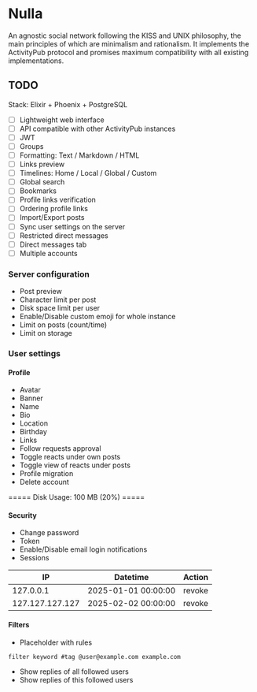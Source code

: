 # Nulla

An agnostic social network following the KISS and UNIX philosophy, the main principles of which are minimalism and rationalism. It implements the ActivityPub protocol and promises maximum compatibility with all existing implementations.

## TODO

Stack: Elixir + Phoenix + PostgreSQL

- [ ] Lightweight web interface
- [ ] API compatible with other ActivityPub instances
- [ ] JWT
- [ ] Groups
- [ ] Formatting: Text / Markdown / HTML
- [ ] Links preview
- [ ] Timelines: Home / Local / Global / Custom
- [ ] Global search
- [ ] Bookmarks
- [ ] Profile links verification
- [ ] Ordering profile links
- [ ] Import/Export posts
- [ ] Sync user settings on the server
- [ ] Restricted direct messages
- [ ] Direct messages tab
- [ ] Multiple accounts

### Server configuration

* Post preview
* Character limit per post
* Disk space limit per user
* Enable/Disable custom emoji for whole instance
* Limit on posts (count/time)
* Limit on storage

### User settings

#### Profile

* Avatar
* Banner
* Name
* Bio
* Location
* Birthday
* Links
* Follow requests approval
* Toggle reacts under own posts
* Toggle view of reacts under posts
* Profile migration
* Delete account

===== Disk Usage: 100 MB (20%) =====

#### Security

* Change password
* Token
* Enable/Disable email login notifications
* Sessions

| IP              | Datetime            | Action |
| ----------------|---------------------|--------|
| 127.0.0.1       | 2025-01-01 00:00:00 | revoke |
| 127.127.127.127 | 2025-02-02 00:00:00 | revoke |

#### Filters

* Placeholder with rules

```
filter keyword #tag @user@example.com example.com
```

* Show replies of all followed users
* Show replies of this followed users
